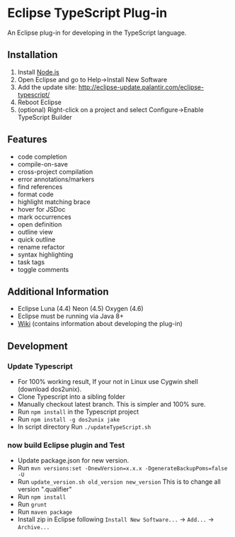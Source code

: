 # Eclipse TypeScript Plug-in

An Eclipse plug-in for developing in the TypeScript language.

## Installation
1. Install [Node.js](http://nodejs.org/)
1. Open Eclipse and go to Help->Install New Software
1. Add the update site: http://eclipse-update.palantir.com/eclipse-typescript/
1. Reboot Eclipse
1. (optional) Right-click on a project and select Configure->Enable TypeScript Builder

## Features
* code completion
* compile-on-save
* cross-project compilation
* error annotations/markers
* find references
* format code
* highlight matching brace
* hover for JSDoc
* mark occurrences
* open definition
* outline view
* quick outline
* rename refactor
* syntax highlighting
* task tags
* toggle comments

## Additional Information
* Eclipse Luna (4.4) Neon (4.5) Oxygen (4.6)
* Eclipse must be running via Java 8+
* [Wiki](https://github.com/palantir/eclipse-typescript/wiki) (contains information about developing the plug-in)

## Development
### Update Typescript
* For 100% working result, If your not in Linux use Cygwin shell (download dos2unix).
* Clone Typescript into a sibling folder
* Manually checkout latest branch. This is simpler and 100% sure.
* Run `npm install` in the Typescript project
* Run `npm install -g dos2unix jake`
* In script directory Run `./updateTypeScript.sh`

### now build Eclipse plugin and Test
* Update package.json for new version.
* Run `mvn versions:set -DnewVersion=x.x.x -DgenerateBackupPoms=false -U`
* Run `update_version.sh old_version new_version` This is to change all version ".qualifier"
* Run `npm install`
* Run `grunt`
* Run `maven package`
* Install zip in Eclipse following `Install New Software...` -> `Add...` -> `Archive...`
